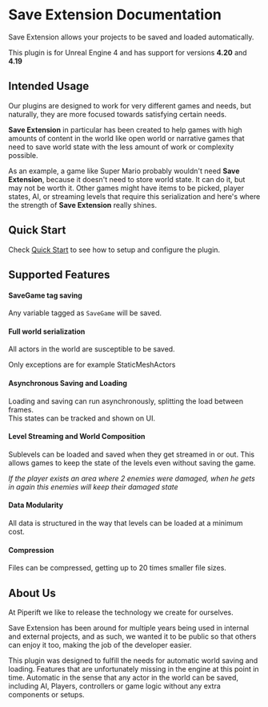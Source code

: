 # Save Extension Documentation

Save Extension allows your projects to be saved and loaded automatically.

This plugin is for Unreal Engine 4 and has support for versions **4.20** and **4.19**

## Intended Usage

Our plugins are designed to work for very different games and needs, but naturally, they are more focused towards satisfying certain needs.

**Save Extension** in particular has been created to help games with high amounts of content in the world like open world or narrative games that need to save world state with the less amount of work or complexity possible.

As an example, a game like Super Mario probably wouldn't need **Save Extension**, because it doesn't need to store world state. It can do it, but may not be worth it. Other games might have items to be picked, player states, AI, or streaming levels that require this serialization and here's where the strength of **Save Extension** really shines.

## Quick Start

Check [Quick Start](quick-start.md) to see how to setup and configure the plugin.

## Supported Features

#### SaveGame tag saving

Any variable tagged as `SaveGame` will be saved.

#### Full world serialization

All actors in the world are susceptible to be saved.

Only exceptions are for example StaticMeshActors

#### Asynchronous Saving and Loading

Loading and saving can run asynchronously, splitting the load between frames. <br>This states can be tracked and shown on UI.

#### Level Streaming and World Composition

Sublevels can be loaded and saved when they get streamed in or out. This allows games to keep the state of the levels even without saving the game.

*If the player exists an area where 2 enemies were damaged, when he gets in again this enemies will keep their damaged state*

#### Data Modularity

All data is structured in the way that levels can be loaded at a minimum cost.

#### Compression

Files can be compressed, getting up to 20 times smaller file sizes.



## About Us

At Piperift we like to release the technology we create for ourselves.

Save Extension has been around for multiple years being used in internal and external projects, and as such, we wanted it to be public so that others can enjoy it too, making the job of the developer easier. 

This plugin was designed to fulfill the needs for automatic world saving and loading. Features that are unfortunately missing in the engine at this point in time. Automatic in the sense that any actor in the world can be saved, including AI, Players, controllers or game logic without any extra components or setups.
